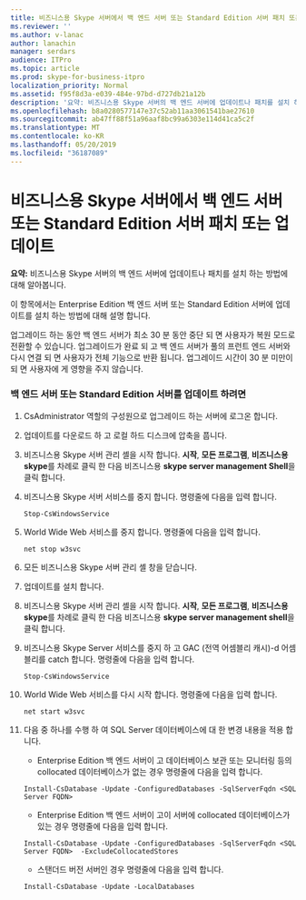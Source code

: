 ```yaml
---
title: 비즈니스용 Skype 서버에서 백 엔드 서버 또는 Standard Edition 서버 패치 또는 업데이트
ms.reviewer: ''
ms.author: v-lanac
author: lanachin
manager: serdars
audience: ITPro
ms.topic: article
ms.prod: skype-for-business-itpro
localization_priority: Normal
ms.assetid: f95f8d3a-e039-484e-97bd-d727db21a12b
description: '요약: 비즈니스용 Skype 서버의 백 엔드 서버에 업데이트나 패치를 설치 하는 방법에 대해 알아봅니다.'
ms.openlocfilehash: b8a0280577147e37c52ab11aa3061541bae27610
ms.sourcegitcommit: ab47ff88f51a96aaf8bc99a6303e114d41ca5c2f
ms.translationtype: MT
ms.contentlocale: ko-KR
ms.lasthandoff: 05/20/2019
ms.locfileid: "36187089"
---
```

# <a name="patch-or-update-a-back-end-server-or-standard-edition-server-in-skype-for-business-server"></a>비즈니스용 Skype 서버에서 백 엔드 서버 또는 Standard Edition 서버 패치 또는 업데이트
 
**요약:** 비즈니스용 Skype 서버의 백 엔드 서버에 업데이트나 패치를 설치 하는 방법에 대해 알아봅니다.
  
이 항목에서는 Enterprise Edition 백 엔드 서버 또는 Standard Edition 서버에 업데이트를 설치 하는 방법에 대해 설명 합니다.
  
업그레이드 하는 동안 백 엔드 서버가 최소 30 분 동안 중단 되 면 사용자가 복원 모드로 전환할 수 있습니다. 업그레이드가 완료 되 고 백 엔드 서버가 풀의 프런트 엔드 서버와 다시 연결 되 면 사용자가 전체 기능으로 반환 됩니다. 업그레이드 시간이 30 분 미만이 되 면 사용자에 게 영향을 주지 않습니다.
  
### <a name="to-update-a-back-end-server-or-standard-edition-server"></a>백 엔드 서버 또는 Standard Edition 서버를 업데이트 하려면

1. CsAdministrator 역할의 구성원으로 업그레이드 하는 서버에 로그온 합니다.
    
2. 업데이트를 다운로드 하 고 로컬 하드 디스크에 압축을 풉니다.
    
3. 비즈니스용 Skype 서버 관리 셸을 시작 합니다. **시작**, **모든 프로그램**, **비즈니스용 skype**를 차례로 클릭 한 다음 비즈니스용 **skype server management Shell**을 클릭 합니다.
    
4. 비즈니스용 Skype 서버 서비스를 중지 합니다. 명령줄에 다음을 입력 합니다.
    
    ```
    Stop-CsWindowsService
    ```

5. World Wide Web 서비스를 중지 합니다. 명령줄에 다음을 입력 합니다.
    
    ```
    net stop w3svc
   ```

6. 모든 비즈니스용 Skype 서버 관리 셸 창을 닫습니다.
    
7. 업데이트를 설치 합니다.
    
8. 비즈니스용 Skype 서버 관리 셸을 시작 합니다. **시작**, **모든 프로그램**, **비즈니스용 skype**를 차례로 클릭 한 다음 비즈니스용 **skype server management shell**을 클릭 합니다.
    
9. 비즈니스용 Skype Server 서비스를 중지 하 고 GAC (전역 어셈블리 캐시)-d 어셈블리를 catch 합니다. 명령줄에 다음을 입력 합니다.
    
    ```
    Stop-CsWindowsService
    ```

10. World Wide Web 서비스를 다시 시작 합니다. 명령줄에 다음을 입력 합니다.
    
    ```
    net start w3svc
    ```

11. 다음 중 하나를 수행 하 여 SQL Server 데이터베이스에 대 한 변경 내용을 적용 합니다.
    
    - Enterprise Edition 백 엔드 서버이 고 데이터베이스 보관 또는 모니터링 등의 collocated 데이터베이스가 없는 경우 명령줄에 다음을 입력 합니다.
    
    ```
    Install-CsDatabase -Update -ConfiguredDatabases -SqlServerFqdn <SQL Server FQDN>
    ```

    - Enterprise Edition 백 엔드 서버이 고이 서버에 collocated 데이터베이스가 있는 경우 명령줄에 다음을 입력 합니다.
    
    ```
    Install-CsDatabase -Update -ConfiguredDatabases -SqlServerFqdn <SQL Server FQDN>  -ExcludeCollocatedStores
    ```

    - 스탠더드 버전 서버인 경우 명령줄에 다음을 입력 합니다.
    
    ```
    Install-CsDatabase -Update -LocalDatabases

    ```
